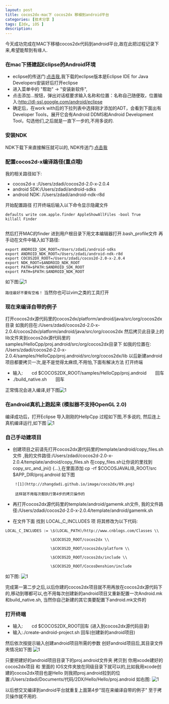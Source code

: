 ```yaml
---
layout: post
title: cocos2dx-mac下 cocos2dx 移植到android平台
categories: [技术分享 ]
tags: [2dx, iOS ]
description: 
---
```


今天成功完成在MAC下移植cocos2dx代码到android平台,故在此把过程记录下来,希望能帮到有缘人.

### 在mac下搭建起Eclipse的Android环境

* eclipse的传送门:[点击我](http://eclipse.org/downloads/),我下载的eclipse版本是Eclipse IDE for Java Developers安装好后打开eclipse
* 进入菜单中的 "帮助" -> "安装新软件", 
* 点击添加...按钮，弹出对话框要求输入名称和位置：名称自己随便取，位置输入:http://dl-ssl.google.com/android/eclipse
* 确定后，在work with后的下拉列表中选择刚才添加的ADT，会看到下面出有Developer Tools，展开它会有Android DDMS和Android Development Tool，勾选他们,之后就是一直下一步的,不用多说的.

### 安装NDK 
NDK下载下来直接解压就可以的, NDK传送门:[点击我](http://www.cnblogs.com/zhangdadi/admin/%20%20http:/developer.android.com/sdk/ndk/index.html)

### 配置cocos2d-x编译路径(重点哦)
我的相关路径如下:

* cocos2d-x :/Users/zdadi/cocos2d-2.0-x-2.0.4
* android SDK:/Users/zdadi/android-sdks
* android NDK: /Users/zdadi/android-ndk-r8d 

开始配置路径 打开终端后输入以下命令显示隐藏文件

```
defaults write com.apple.finder AppleShowAllFiles -bool True  
killall Finder 
 
```
然后打开MAC的finder 进到用户根目录下用文本编辑器打开.bash_profile文件 再手动在文件中输入如下路径:

```
export ANDROID_SDK_ROOT=/Users/zdadi/android-sdks                               
export ANDROID_NDK_ROOT=/Users/zdadi/android-ndk-r8d                            
export COCOS2DX_ROOT=/Users/zdadi/cocos2d-2.0-x-2.0.4              
export NDK_ROOT=$ANDROID_NDK_ROOT                                
export PATH=$PATH:$ANDROID_SDK_ROOT  
export PATH=$PATH:$ANDROID_NDK_ROOT  
```

如下图:![1](http://zhangdadi.github.io/image/coco2dx/06.png)

`路径最好不要有空格！` 当然你也可以vim之类的工具打开

### 现在来编译自带的例子

打开cocos2dx源代码里的cocos2dx/platform/android/java/src/org/cocos2dx目录   如我的目在:/Users/zdadi/cocos2d-2.0-x-2.0.4/cocos2dx/platform/android/java/src/org/cocos2dx
       然后拷贝此目录上的lib文件夹到cocos2dx源代码里的samples/HelloCpp/proj.android/src/org/cocos2dx目录下   如我的位置在:  /Users/zdadi/cocos2d-2.0-x-2.0.4/samples/HelloCpp/proj.android/src/org/cocos2dx/lib 
以后新建android项目都要拷贝一次,是不是觉得太麻烦,不用怕,下面有解决方法
打开终端

* 输入:　　cd $COCOS2DX_ROOT/samples/HelloCpp/proj.android　　回车
* ./build_native.sh　　回车

正常情况会进入编译,好下图![1](http://zhangdadi.github.io/image/coco2dx/07.png)

### 在android真机上跑起来 (模拟器不支持OpenGL 2.0)
编译成功后，打开Eclipse 导入刚刚的HellpCpp 过程如下图,不多说的,
然后连上真机编译运行,如下图
![1](http://zhangdadi.github.io/image/coco2dx/08.png)

### 自己手动建项目

* 创建项目之前请先打开cocos2dx源代码里的template/android/copy_files.sh文件 ,我的文件路径:/Users/zdadi/cocos2d-2.0-x-2.0.4/template/android/copy_files.sh 
       在copy_files.sh让你说的里找到 copy_src_and_jni() {...},在里面添加  cp -rf $COCOSJAVALIB_ROOT/src $APP_DIR/proj.android 如下图 
       
       ![1](http://zhangdadi.github.io/image/coco2dx/09.png)
       
       这样就不用每次都执行第4步的拷贝操作的
       
* 再打开cocos2dx源代码里的template/android/gamemk.sh文件, 我的文件路径:/Users/zdadi/cocos2d-2.0-x-2.0.4/template/android/gamemk.sh 
* 在文件下面 找到  LOCAL_C_INCLUDES 项 将其修改为以下代码: 

```
LOCAL_C_INCLUDES := \$(LOCAL_PATH)/http://www.cnblogs.com/Classes \\  
  
                    \$COCOS2D_ROOT/cocos2dx \\  
  
                    \$COCOS2D_ROOT/cocos2dx/platform \\  
  
                    \$COCOS2D_ROOT/cocos2dx/include \\  
  
                    \$COCOS2D_ROOT/CocosDenshion/include  
 ```
 
 如下图:
 ![1](http://zhangdadi.github.io/image/coco2dx/10.png)
 
 完成第一第二步之后,以后你建的cocos2dx项目就不用再放在cocos2dx源代码下的,移动到哪都可以,也不用每次创建新的android项目又重新配置一次Android.mk和build_native.sh, 当然你自己新建的其它类要配置下android.mk文件的
 
### 打开终端

* 输入:　　cd $COCOS2DX_ROOT回车 (进入到cocos2dx源代码目录)
* 输入:./create-android-project.sh  回车(创建新的android项目)

然后依次按提示输入创建android项目所需的参数
创好android项目后,其目录文件夹情况如下图
 ![1](http://zhangdadi.github.io/image/coco2dx/11.png)
 
 只要把建好的android项目目录下的proj.android文件夹   拷贝到  你用xcode建好的cocos2dx项目 和 里面的 IOS文件夹放在同级目录下就可以的,比如我用xcode创建的cocos2dx项目也是Hello 则我把proj.android拉到的位置:/Users/zdadi/Documents/代码/2DX/Hello/Hello/proj.android 
如右图: 
![1](http://zhangdadi.github.io/image/coco2dx/12.png)

以后想交叉编译到android平台就重复上面第4步"现在来编译自带的例子" 至于拷贝操作就不用的.